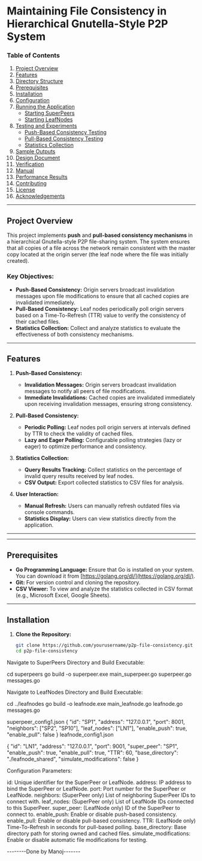 # Maintaining File Consistency in Hierarchical Gnutella-Style P2P System

### Table of Contents
1. [Project Overview](#project-overview)
2. [Features](#features)
3. [Directory Structure](#directory-structure)
4. [Prerequisites](#prerequisites)
5. [Installation](#installation)
6. [Configuration](#configuration)
7. [Running the Application](#running-the-application)
    - [Starting SuperPeers](#starting-superpeers)
    - [Starting LeafNodes](#starting-leafnodes)
8. [Testing and Experiments](#testing-and-experiments)
    - [Push-Based Consistency Testing](#push-based-consistency-testing)
    - [Pull-Based Consistency Testing](#pull-based-consistency-testing)
    - [Statistics Collection](#statistics-collection)
9. [Sample Outputs](#sample-outputs)
10. [Design Document](#design-document)
11. [Verification](#verification)
12. [Manual](#manual)
13. [Performance Results](#performance-results)
14. [Contributing](#contributing)
15. [License](#license)
16. [Acknowledgements](#acknowledgements)

---

## Project Overview

This project implements **push** and **pull-based consistency mechanisms** in a hierarchical Gnutella-style P2P file-sharing system. The system ensures that all copies of a file across the network remain consistent with the master copy located at the origin server (the leaf node where the file was initially created).

### Key Objectives:
- **Push-Based Consistency:** Origin servers broadcast invalidation messages upon file modifications to ensure that all cached copies are invalidated immediately.
- **Pull-Based Consistency:** Leaf nodes periodically poll origin servers based on a Time-To-Refresh (TTR) value to verify the consistency of their cached files.
- **Statistics Collection:** Collect and analyze statistics to evaluate the effectiveness of both consistency mechanisms.

---

## Features

1. **Push-Based Consistency:**
   - **Invalidation Messages:** Origin servers broadcast invalidation messages to notify all peers of file modifications.
   - **Immediate Invalidations:** Cached copies are invalidated immediately upon receiving invalidation messages, ensuring strong consistency.

2. **Pull-Based Consistency:**
   - **Periodic Polling:** Leaf nodes poll origin servers at intervals defined by TTR to check the validity of cached files.
   - **Lazy and Eager Polling:** Configurable polling strategies (lazy or eager) to optimize performance and consistency.

3. **Statistics Collection:**
   - **Query Results Tracking:** Collect statistics on the percentage of invalid query results received by leaf nodes.
   - **CSV Output:** Export collected statistics to CSV files for analysis.

4. **User Interaction:**
   - **Manual Refresh:** Users can manually refresh outdated files via console commands.
   - **Statistics Display:** Users can view statistics directly from the application.

---


---

## Prerequisites

- **Go Programming Language:** Ensure that Go is installed on your system. You can download it from [https://golang.org/dl/](https://golang.org/dl/).
- **Git:** For version control and cloning the repository.
- **CSV Viewer:** To view and analyze the statistics collected in CSV format (e.g., Microsoft Excel, Google Sheets).

---

## Installation

1. **Clone the Repository:**

   ```bash
   git clone https://github.com/yourusername/p2p-file-consistency.git
   cd p2p-file-consistency

Navigate to SuperPeers Directory and Build Executable:

cd superpeers
go build -o superpeer.exe main_superpeer.go superpeer.go messages.go

Navigate to LeafNodes Directory and Build Executable:

cd ../leafnodes
go build -o leafnode.exe main_leafnode.go leafnode.go messages.go

superpeer_config1.json
{
  "id": "SP1",
  "address": "127.0.0.1",
  "port": 8001,
  "neighbors": ["SP2", "SP10"],
  "leaf_nodes": ["LN1"],
  "enable_push": true,
  "enable_pull": false
}
leafnode_config1.json

{
  "id": "LN1",
  "address": "127.0.0.1",
  "port": 9001,
  "super_peer": "SP1",
  "enable_push": true,
  "enable_pull": true,
  "TTR": 60,
  "base_directory": "./leafnode_shared",
  "simulate_modifications": false
}


Configuration Parameters:

id: Unique identifier for the SuperPeer or LeafNode.
address: IP address to bind the SuperPeer or LeafNode.
port: Port number for the SuperPeer or LeafNode.
neighbors: (SuperPeer only) List of neighboring SuperPeer IDs to connect with.
leaf_nodes: (SuperPeer only) List of LeafNode IDs connected to this SuperPeer.
super_peer: (LeafNode only) ID of the SuperPeer to connect to.
enable_push: Enable or disable push-based consistency.
enable_pull: Enable or disable pull-based consistency.
TTR: (LeafNode only) Time-To-Refresh in seconds for pull-based polling.
base_directory: Base directory path for storing owned and cached files.
simulate_modifications: Enable or disable automatic file modifications for testing.



--------Done by Manoj-------
